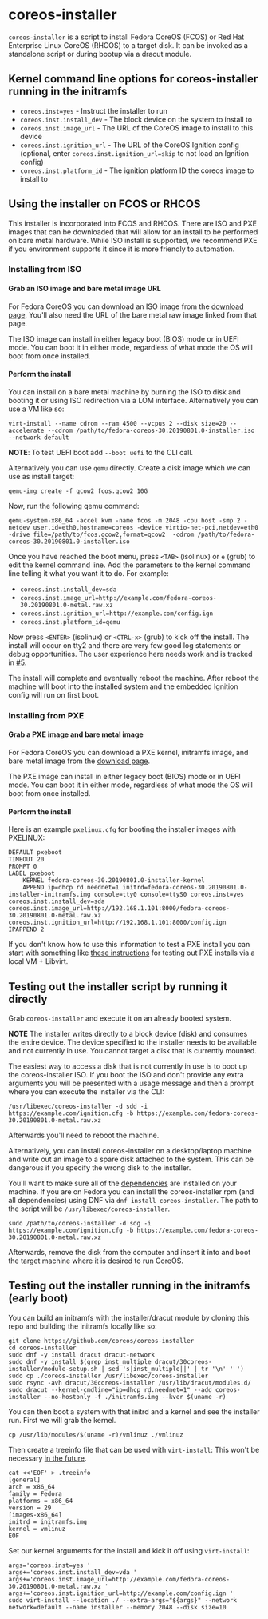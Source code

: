 # coreos-installer

`coreos-installer` is a script to install Fedora CoreOS (FCOS) or Red Hat 
Enterprise Linux CoreOS (RHCOS) to a target disk. It can be invoked as a 
standalone script or during bootup via a dracut module.

## Kernel command line options for coreos-installer running in the initramfs

* `coreos.inst=yes` - Instruct the installer to run
* `coreos.inst.install_dev` - The block device on the system to install to
* `coreos.inst.image_url` - The URL of the CoreOS image to install to this device
* `coreos.inst.ignition_url` - The URL of the CoreOS Ignition config (optional, enter
  `coreos.inst.ignition_url=skip` to not load an Ignition config)
* `coreos.inst.platform_id` - The ignition platform ID the coreos image to install to

## Using the installer on FCOS or RHCOS

This installer is incorporated into FCOS and RHCOS.
There are ISO and PXE images that can be downloaded that will allow for an
install to be performed on bare metal hardware. While ISO install is
supported, we recommend PXE if you environment supports it since it is
more friendly to automation.

### Installing from ISO

#### Grab an ISO image and bare metal image URL

For Fedora CoreOS you can download an ISO image from the
[download page](https://getfedora.org/coreos/download/).
You'll also need the URL of the bare metal raw image linked from that
page.

The ISO image can install in either legacy boot (BIOS) mode or in UEFI
mode. You can boot it in either mode, regardless of what mode the OS will
boot from once installed.

#### Perform the install

You can install on a bare metal machine by burning the ISO to
disk and booting it or using ISO redirection via a LOM interface.
Alternatively you can use a VM like so:

```
virt-install --name cdrom --ram 4500 --vcpus 2 --disk size=20 --accelerate --cdrom /path/to/fedora-coreos-30.20190801.0-installer.iso --network default
```

**NOTE**: To test UEFI boot add `--boot uefi` to the CLI call.

Alternatively you can use `qemu` directly.
Create a disk image which we can use as install target:

```
qemu-img create -f qcow2 fcos.qcow2 10G
```
Now, run the following qemu command:

```
qemu-system-x86_64 -accel kvm -name fcos -m 2048 -cpu host -smp 2 -netdev user,id=eth0,hostname=coreos -device virtio-net-pci,netdev=eth0 -drive file=/path/to/fcos.qcow2,format=qcow2  -cdrom /path/to/fedora-coreos-30.20190801.0-installer.iso
```

Once you have reached the boot menu, press `<TAB>` (isolinux) or
`e` (grub) to edit the kernel command line. Add the parameters to the
kernel command line telling it what you want it to do. For example:

- `coreos.inst.install_dev=sda`
- `coreos.inst.image_url=http://example.com/fedora-coreos-30.20190801.0-metal.raw.xz`
- `coreos.inst.ignition_url=http://example.com/config.ign`
- `coreos.inst.platform_id=qemu`

Now press `<ENTER>` (isolinux) or `<CTRL-x>` (grub) to kick off the
install. The install will occur on tty2 and there are very few good
log statements or debug opportunities. The user experience here
needs work and is tracked in [#5](https://github.com/coreos/coreos-installer/issues/5).

The install will complete and eventually reboot the machine. After
reboot the machine will boot into the installed system and the
embedded Ignition config will run on first boot.

### Installing from PXE

#### Grab a PXE image and bare metal image

For Fedora CoreOS you can download a PXE kernel, initramfs image, and bare
metal image from the [download page](https://getfedora.org/coreos/download/).

The PXE image can install in either legacy boot (BIOS) mode or in UEFI
mode. You can boot it in either mode, regardless of what mode the OS will
boot from once installed.

#### Perform the install

Here is an example `pxelinux.cfg` for booting the installer images with
PXELINUX:

```
DEFAULT pxeboot
TIMEOUT 20
PROMPT 0
LABEL pxeboot
    KERNEL fedora-coreos-30.20190801.0-installer-kernel
    APPEND ip=dhcp rd.neednet=1 initrd=fedora-coreos-30.20190801.0-installer-initramfs.img console=tty0 console=ttyS0 coreos.inst=yes coreos.inst.install_dev=sda coreos.inst.image_url=http://192.168.1.101:8000/fedora-coreos-30.20190801.0-metal.raw.xz coreos.inst.ignition_url=http://192.168.1.101:8000/config.ign
IPAPPEND 2
```

If you don't know how to use this information to test a PXE install
you can start with something like
[these instructions](https://dustymabe.com/2019/01/04/easy-pxe-boot-testing-with-only-http-using-ipxe-and-libvirt/)
for testing out PXE installs via a local VM + Libvirt.

## Testing out the installer script by running it directly

Grab `coreos-installer` and execute it on an already booted system.

**NOTE** The installer writes directly to a block device (disk) and
         consumes the entire device. The device specified to the
         installer needs to be available and not currently in use. You
         cannot target a disk that is currently mounted.

The easiest way to access a disk that is not currently in use is to
boot up the coreos-installer ISO. If you boot the ISO and don't provide
any extra arguments you will be presented with a usage message and
then a prompt where you can execute the installer via the CLI:

```
/usr/libexec/coreos-installer -d sdd -i https://example.com/ignition.cfg -b https://example.com/fedora-coreos-30.20190801.0-metal.raw.xz
```

Afterwards you'll need to reboot the machine.

Alternatively, you can install coreos-installer on a desktop/laptop
machine and write out an image to a spare disk attached to the system.
This can be dangerous if you specify the wrong disk to the installer.

You'll want to make sure all of the 
[dependencies](https://github.com/coreos/coreos-installer/blob/master/dracut/30coreos-installer/module-setup.sh#L18)
are installed on your machine. If you are on Fedora you can install
the coreos-installer rpm (and all dependencies) using DNF via
`dnf install coreos-installer`. The path to the script will be
`/usr/libexec/coreos-installer`.

```
sudo /path/to/coreos-installer -d sdg -i https://example.com/ignition.cfg -b https://example.com/fedora-coreos-30.20190801.0-metal.raw.xz
```

Afterwards, remove the disk from the computer and insert it into and
boot the target machine where it is desired to run CoreOS.


## Testing out the installer running in the initramfs (early boot)

You can build an initramfs with the installer/dracut module by cloning
this repo and building the initramfs locally like so:

```
git clone https://github.com/coreos/coreos-installer
cd coreos-installer
sudo dnf -y install dracut dracut-network
sudo dnf -y install $(grep inst_multiple dracut/30coreos-installer/module-setup.sh | sed 's|inst_multiple||' | tr '\n' ' ')
sudo cp ./coreos-installer /usr/libexec/coreos-installer
sudo rsync -avh dracut/30coreos-installer /usr/lib/dracut/modules.d/
sudo dracut --kernel-cmdline="ip=dhcp rd.neednet=1" --add coreos-installer --no-hostonly -f ./initramfs.img --kver $(uname -r)
```

You can then boot a system with that initrd and a kernel and see the
installer run. First we will grab the kernel.

```
cp /usr/lib/modules/$(uname -r)/vmlinuz ./vmlinuz
```

Then create a treeinfo file that can be used with `virt-install`:
This won't be necessary [in the future](https://bugzilla.redhat.com/show_bug.cgi?id=1677425).

```
cat <<'EOF' > .treeinfo
[general]
arch = x86_64
family = Fedora
platforms = x86_64
version = 29
[images-x86_64]
initrd = initramfs.img
kernel = vmlinuz
EOF
```

Set our kernel arguments for the install and kick it off using
`virt-install`:

```
args='coreos.inst=yes '
args+='coreos.inst.install_dev=vda '
args+='coreos.inst.image_url=http://example.com/fedora-coreos-30.20190801.0-metal.raw.xz '
args+='coreos.inst.ignition_url=http://example.com/config.ign '
sudo virt-install --location ./ --extra-args="${args}" --network network=default --name installer --memory 2048 --disk size=10
```
